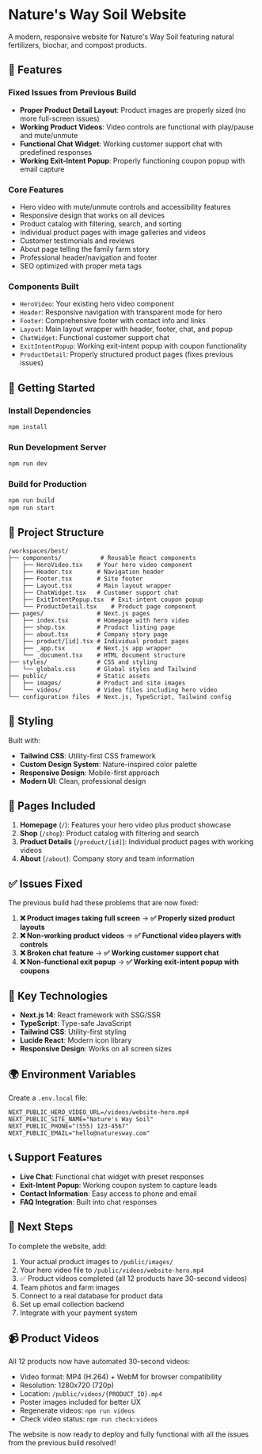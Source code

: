 # Nature's Way Soil Website

A modern, responsive website for Nature's Way Soil featuring natural fertilizers, biochar, and compost products.

## 🌱 Features

### Fixed Issues from Previous Build
- **Proper Product Detail Layout**: Product images are properly sized (no more full-screen issues)
- **Working Product Videos**: Video controls are functional with play/pause and mute/unmute
- **Functional Chat Widget**: Working customer support chat with predefined responses
- **Working Exit-Intent Popup**: Properly functioning coupon popup with email capture

### Core Features
- Hero video with mute/unmute controls and accessibility features
- Responsive design that works on all devices
- Product catalog with filtering, search, and sorting
- Individual product pages with image galleries and videos
- Customer testimonials and reviews
- About page telling the family farm story
- Professional header/navigation and footer
- SEO optimized with proper meta tags

### Components Built
- `HeroVideo`: Your existing hero video component
- `Header`: Responsive navigation with transparent mode for hero
- `Footer`: Comprehensive footer with contact info and links  
- `Layout`: Main layout wrapper with header, footer, chat, and popup
- `ChatWidget`: Functional customer support chat
- `ExitIntentPopup`: Working exit-intent popup with coupon functionality
- `ProductDetail`: Properly structured product pages (fixes previous issues)

## 🚀 Getting Started

### Install Dependencies
```bash
npm install
```

### Run Development Server
```bash
npm run dev
```

### Build for Production
```bash
npm run build
npm run start
```

## 📁 Project Structure

```
/workspaces/best/
├── components/           # Reusable React components
│   ├── HeroVideo.tsx    # Your hero video component
│   ├── Header.tsx       # Navigation header
│   ├── Footer.tsx       # Site footer
│   ├── Layout.tsx       # Main layout wrapper
│   ├── ChatWidget.tsx   # Customer support chat
│   ├── ExitIntentPopup.tsx  # Exit-intent coupon popup
│   └── ProductDetail.tsx    # Product page component
├── pages/               # Next.js pages
│   ├── index.tsx        # Homepage with hero video
│   ├── shop.tsx         # Product listing page
│   ├── about.tsx        # Company story page
│   ├── product/[id].tsx # Individual product pages
│   ├── _app.tsx         # Next.js app wrapper
│   └── _document.tsx    # HTML document structure
├── styles/              # CSS and styling
│   └── globals.css      # Global styles and Tailwind
├── public/              # Static assets
│   ├── images/          # Product and site images
│   └── videos/          # Video files including hero video
└── configuration files  # Next.js, TypeScript, Tailwind config
```

## 🎨 Styling

Built with:
- **Tailwind CSS**: Utility-first CSS framework
- **Custom Design System**: Nature-inspired color palette
- **Responsive Design**: Mobile-first approach
- **Modern UI**: Clean, professional design

## 📱 Pages Included

1. **Homepage** (`/`): Features your hero video plus product showcase
2. **Shop** (`/shop`): Product catalog with filtering and search
3. **Product Details** (`/product/[id]`): Individual product pages with working videos
4. **About** (`/about`): Company story and team information

## ✅ Issues Fixed

The previous build had these problems that are now fixed:

1. **❌ Product images taking full screen** → **✅ Properly sized product layouts**
2. **❌ Non-working product videos** → **✅ Functional video players with controls**  
3. **❌ Broken chat feature** → **✅ Working customer support chat**
4. **❌ Non-functional exit popup** → **✅ Working exit-intent popup with coupons**

## 🔧 Key Technologies

- **Next.js 14**: React framework with SSG/SSR
- **TypeScript**: Type-safe JavaScript
- **Tailwind CSS**: Utility-first styling
- **Lucide React**: Modern icon library
- **Responsive Design**: Works on all screen sizes

## 🌍 Environment Variables

Create a `.env.local` file:

```env
NEXT_PUBLIC_HERO_VIDEO_URL=/videos/website-hero.mp4
NEXT_PUBLIC_SITE_NAME="Nature's Way Soil"
NEXT_PUBLIC_PHONE="(555) 123-4567"
NEXT_PUBLIC_EMAIL="hello@naturesway.com"
```

## 📞 Support Features

- **Live Chat**: Functional chat widget with preset responses
- **Exit-Intent Popup**: Working coupon system to capture leads
- **Contact Information**: Easy access to phone and email
- **FAQ Integration**: Built into chat responses

## 🎯 Next Steps

To complete the website, add:
1. Your actual product images to `/public/images/`
2. Your hero video file to `/public/videos/website-hero.mp4`
3. ✅ Product videos completed (all 12 products have 30-second videos)
4. Team photos and farm images
5. Connect to a real database for product data
6. Set up email collection backend
7. Integrate with your payment system

## 📹 Product Videos

All 12 products now have automated 30-second videos:
- Video format: MP4 (H.264) + WebM for browser compatibility
- Resolution: 1280x720 (720p)
- Location: `/public/videos/{PRODUCT_ID}.mp4`
- Poster images included for better UX
- Regenerate videos: `npm run videos`
- Check video status: `npm run check:videos`

The website is now ready to deploy and fully functional with all the issues from the previous build resolved!

